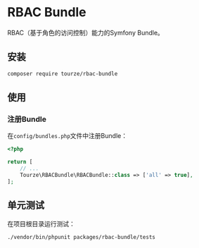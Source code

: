 # RBAC Bundle

RBAC（基于角色的访问控制）能力的Symfony Bundle。

## 安装

```bash
composer require tourze/rbac-bundle
```

## 使用

### 注册Bundle

在`config/bundles.php`文件中注册Bundle：

```php
<?php

return [
    // ...
    Tourze\RBACBundle\RBACBundle::class => ['all' => true],
];
```

## 单元测试

在项目根目录运行测试：

```bash
./vendor/bin/phpunit packages/rbac-bundle/tests
```
